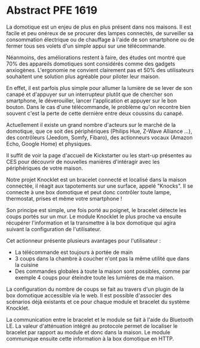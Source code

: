 # Abstract PFE 1619

La domotique est un enjeu de plus en plus présent dans nos maisons. Il est facile et peu onéreux de se procurer des lampes connectés, de surveiller sa consommation électrique ou de chauffage à l'aide de son smartphone ou de fermer tous ses volets d'un simple appui sur une télécommande.

Néanmoins, des améliorations restent à faire, des études ont montré que 70% des appareils domotiques sont considérés comme des gadgets anxiogènes. L'ergonomie ne convient clairement pas et 50% des utilisateurs souhaitent une solution plus agréable pour piloter leur maison.

En effet, il est parfois plus simple pour allumer la lumière de se lever de son canapé et d'appuyer sur un interrupteur plutôt que de chercher son smartphone, le déverouiller, lancer l'application et appuyer sur le bon bouton. Dans le cas d'une télécommande, le problème qu'on recontre bien souvent c'est la perte de cette dernière entre deux coussins du canapé.

Actuellement il existe un grand nombre d'acteurs sur le marché de la domotique, que ce soit des périphériques (Philips Hue, Z-Wave Alliance ...), des contrôleurs (Jeedom, Somfy, Fibaro), des actionneurs vocaux (Amazon Echo, Google Home) et physiques.

Il suffit de voir la page d'accueil de Kickstarter ou les start-up présentes au CES pour découvrir de nouvelles manières d'intéragir avec les périphériques de votre maison.

Notre projet Knocklet est un bracelet connecté et localisé dans la maison connectée, il réagit aux tapotements sur une surface, appelé "Knocks". Il se connecte à une box domotique et peut donc contrôler toute lampe, thermostat, prises et même votre smartphone !

Son principe est simple, une fois porté au poignet, le bracelet détecte les coups portés sur un mur. Le module Knocklet le plus proche va ensuite récupérer l'information et la transmettre à la box domotique qui agira suivant la configuration de l'utilisateur.

Cet actionneur présente plusieurs avantages pour l'utilisateur :

* La télécommande est toujours à portée de main
* 3 coups dans la chambre à coucher n'ont pas la même utilité que dans la cuisine
* Des commandes globales à toute la maison sont possibles, comme par exemple 4 coups pour éteindre toute les lumières de ma maison.

La configuration du nombre de coups se fait au travers d'un plugin de la box domotique accessible via le web. Il est possible d'associer des scénarios déjà existants et ce pour chaque module et bracelet du système Knocklet.

La communication entre le bracelet et le module se fait à l'aide du Bluetooth LE. La valeur d'atténuation intégré au protocole permet de localiser le bracelet par rapport au module et donc dans la maison. Le module communique ensuite cette information à la box domotique en HTTP.
